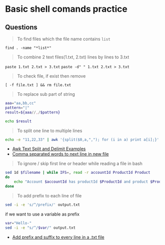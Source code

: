 # Basic shell comands practice

## Questions

> To find files which the file name contains `list`

`find . -name "*list*"`

> To combine 2 text files(1.txt, 2.txt) lines by lines to 3.txt

`paste 1.txt 2.txt > 3.txt`
`paste -d" " 1.txt 2.txt > 3.txt`

> To check file, if exist then remove

`[ -f file.txt ] && rm file.txt`

> To replace sub part of string

```bash
aaa="aa,bb,cc"
pattern="|"
result=${aaa//,/$pattern}

echo $result
```

> To split one line to multiple lines

```bash
echo -e "11,22,33" | awk '{split($0,a,","); for (i in a) print a[i];}' >> output.txt
```

- [Awk Text Split and Delimit Examples](https://www.poftut.com/awk-text-split-delimit-examples/)
- [Comma separated words to next line in new file](https://unix.stackexchange.com/questions/159577/comma-separated-words-to-next-line-in-new-file)

> To ignore / skip first line or header while reading  a file in bash

```bash
sed 1d $filename | while IFS=, read -r accountId ProductId Product
do
    echo "Account $accountId has productId $ProductId and product $Product"
done
```

> To add prefix to each line of file

```bash
sed -i -e 's/^/prefix/' output.txt
```

if we want to use a variable as prefix

```bash
var="Hello-"
sed -i -e "s/^/$var/" output.txt
```

- [Add prefix and suffix to every line in a .txt file](https://unix.stackexchange.com/questions/434611/add-prefix-and-suffix-to-every-line-in-a-txt-file)

